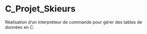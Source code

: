 # C_Projet_Skieurs
  Réalisation d’un interpréteur de commande pour gérer des tables de données en C. 
